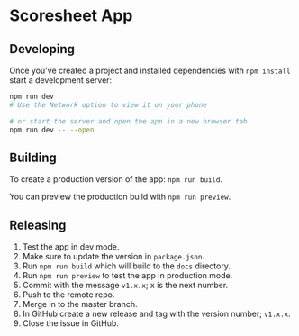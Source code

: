 # Scoresheet App

## Developing

Once you've created a project and installed dependencies with `npm install` start a development server:

```bash
npm run dev
# Use the Network option to view it on your phone

# or start the server and open the app in a new browser tab
npm run dev -- --open
```

## Building

To create a production version of the app: `npm run build`.

You can preview the production build with `npm run preview`.

## Releasing

1. Test the app in dev mode.
2. Make sure to update the version in `package.json`.
3. Run `npm run build` which will build to the `docs` directory.
4. Run `npm run preview` to test the app in production mode.
5. Commit with the message `v1.x.x`; x is the next number.
6. Push to the remote repo.
7. Merge in to the master branch.
8. In GitHub create a new release and tag with the version number; `v1.x.x`.
9. Close the issue in GitHub.
